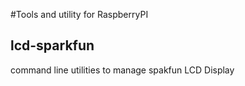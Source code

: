 #Tools and utility for RaspberryPI
## lcd-sparkfun
command line utilities to manage spakfun LCD Display
